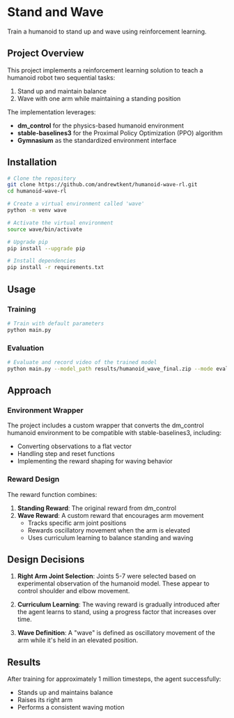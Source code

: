 # Stand and Wave

Train a humanoid to stand up and wave using reinforcement learning.

## Project Overview

This project implements a reinforcement learning solution to teach a humanoid robot two sequential tasks:
1. Stand up and maintain balance
2. Wave with one arm while maintaining a standing position

The implementation leverages:
- **dm_control** for the physics-based humanoid environment
- **stable-baselines3** for the Proximal Policy Optimization (PPO) algorithm
- **Gymnasium** as the standardized environment interface

## Installation

```bash
# Clone the repository
git clone https://github.com/andrewtkent/humanoid-wave-rl.git
cd humanoid-wave-rl

# Create a virtual environment called 'wave'
python -m venv wave

# Activate the virtual environment
source wave/bin/activate

# Upgrade pip
pip install --upgrade pip

# Install dependencies
pip install -r requirements.txt
```

## Usage

### Training

```bash
# Train with default parameters
python main.py
```

### Evaluation

```bash
# Evaluate and record video of the trained model
python main.py --model_path results/humanoid_wave_final.zip --mode evaluate
```

## Approach

### Environment Wrapper

The project includes a custom wrapper that converts the dm_control humanoid environment to be compatible with stable-baselines3, including:
- Converting observations to a flat vector
- Handling step and reset functions
- Implementing the reward shaping for waving behavior

### Reward Design

The reward function combines:

1. **Standing Reward**: The original reward from dm_control
2. **Wave Reward**: A custom reward that encourages arm movement
   - Tracks specific arm joint positions
   - Rewards oscillatory movement when the arm is elevated
   - Uses curriculum learning to balance standing and waving

## Design Decisions

1. **Right Arm Joint Selection**: Joints 5-7 were selected based on experimental observation of the humanoid model. These appear to control shoulder and elbow movement.

2. **Curriculum Learning**: The waving reward is gradually introduced after the agent learns to stand, using a progress factor that increases over time.

3. **Wave Definition**: A "wave" is defined as oscillatory movement of the arm while it's held in an elevated position.

## Results

After training for approximately 1 million timesteps, the agent successfully:
- Stands up and maintains balance
- Raises its right arm
- Performs a consistent waving motion
